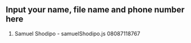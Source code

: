 ## Input your name, file name and phone number here
1. Samuel Shodipo - samuelShodipo.js 08087118767